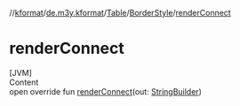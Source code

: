 //[kformat](../../../index.md)/[de.m3y.kformat](../../index.md)/[Table](../index.md)/[BorderStyle](index.md)/[renderConnect](render-connect.md)



# renderConnect  
[JVM]  
Content  
open override fun [renderConnect](render-connect.md)(out: [StringBuilder](https://docs.oracle.com/javase/8/docs/api/java/lang/StringBuilder.html))  



